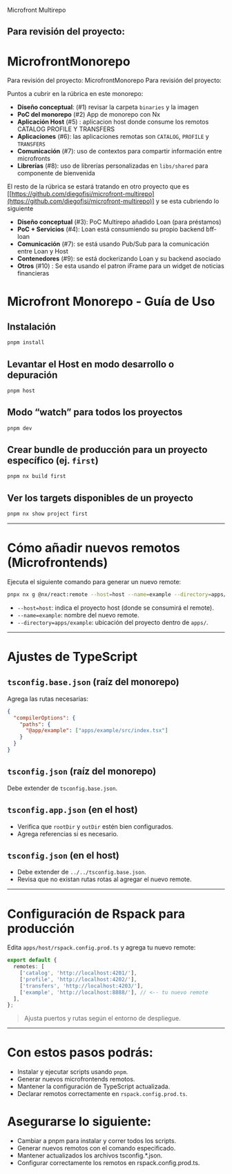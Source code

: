 Microfront Multirepo

## Para revisión del proyecto:

# MicrofrontMonorepo

Para revisión del proyecto:
MicrofrontMonorepo
Para revisión del proyecto:

Puntos a cubrir en la rúbrica en este monorepo:

* **Diseño conceptual**: (#1) revisar la carpeta `binaries` y la imagen 
* **PoC del monorepo** (#2) App de monorepo con Nx
* **Aplicación Host** (#5) : aplicacion host donde consume los remotos CATALOG PROFILE Y TRANSFERS
* **Aplicaciones** (#6): las aplicaciones remotas son `CATALOG`, `PROFILE` y `TRANSFERS`
* **Comunicación** (#7): uso de contextos para compartir información entre microfronts
* **Librerías** (#8): uso de librerías personalizadas en `libs/shared` para componente de bienvenida

El resto de la rúbrica se estará tratando en otro proyecto que es \[[https://github.com/diegofisi/microfront-multirepo](https://github.com/diegofisi/microfront-multirepo)] y se esta cubriendo lo siguiente
* **Diseño conceptual** (#3): PoC Multirepo añadido Loan (para préstamos)
* **PoC + Servicios** (#4): Loan está consumiendo su propio backend bff-loan
* **Comunicación** (#7): se está usando Pub/Sub para la comunicación entre Loan y Host
* **Contenedores** (#9): se está dockerizando Loan y su backend asociado
* **Otros** (#10) : Se esta usando el patron iFrame para un widget de noticias financieras

# Microfront Monorepo - Guía de Uso

## Instalación

```bash
pnpm install
```

## Levantar el Host en modo desarrollo o depuración

```bash
pnpm host
```

## Modo “watch” para todos los proyectos

```bash
pnpm dev
```

## Crear bundle de producción para un proyecto específico (ej. `first`)

```bash
pnpm nx build first
```

## Ver los targets disponibles de un proyecto

```bash
pnpm nx show project first
```

---

# Cómo añadir nuevos remotos (Microfrontends)

Ejecuta el siguiente comando para generar un nuevo remote:

```bash
pnpx nx g @nx/react:remote --host=host --name=example --directory=apps/example
```

* `--host=host`: indica el proyecto host (donde se consumirá el remote).
* `--name=example`: nombre del nuevo remote.
* `--directory=apps/example`: ubicación del proyecto dentro de `apps/`.

---

# Ajustes de TypeScript

## `tsconfig.base.json` (raíz del monorepo)

Agrega las rutas necesarias:

```json
{
  "compilerOptions": {
    "paths": {
      "@app/example": ["apps/example/src/index.tsx"]
    }
  }
}
```

## `tsconfig.json` (raíz del monorepo)

Debe extender de `tsconfig.base.json`.

## `tsconfig.app.json` (en el host)

* Verifica que `rootDir` y `outDir` estén bien configurados.
* Agrega referencias si es necesario.

## `tsconfig.json` (en el host)

* Debe extender de `../../tsconfig.base.json`.
* Revisa que no existan rutas rotas al agregar el nuevo remote.

---

# Configuración de Rspack para producción

Edita `apps/host/rspack.config.prod.ts` y agrega tu nuevo remote:

```ts
export default {
  remotes: [
    ['catalog', 'http://localhost:4201/'],
    ['profile', 'http://localhost:4202/'],
    ['transfers', 'http://localhost:4203/'],
    ['example', 'http://localhost:8888/'], // <-- tu nuevo remote
  ],
};
```

> Ajusta puertos y rutas según el entorno de despliegue.

---

# Con estos pasos podrás:

* Instalar y ejecutar scripts usando `pnpm`.
* Generar nuevos microfrontends remotos.
* Mantener la configuración de TypeScript actualizada.
* Declarar remotos correctamente en `rspack.config.prod.ts`.


# Asegurarse lo siguiente:

* Cambiar a pnpm para instalar y correr todos los scripts.
* Generar nuevos remotos con el comando especificado.
* Mantener actualizados los archivos tsconfig.*.json.
* Configurar correctamente los remotos en rspack.config.prod.ts.
